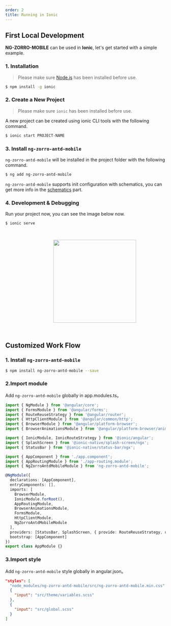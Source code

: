 ```yaml
---
order: 2
title: Running in Ionic
---
```


## First Local Development

**NG-ZORRO-MOBILE** can be used in **Ionic**, let's get started with a simple example.

### 1. Installation

> Please make sure [Node.js](https://nodejs.org/en/) has been installed before use.

```bash
$ npm install -g ionic
```

### 2. Create a New Project

> Please make sure `ionic` has been installed before use.

A new project can be created using ionic CLI tools with the following command.

```bash
$ ionic start PROJECT-NAME
```

### 3. Install `ng-zorro-antd-mobile`

`ng-zorro-antd-mobile` will be installed in the project folder with the following command.

```bash
$ ng add ng-zorro-antd-mobile
```

`ng-zorro-antd-mobile` supports init configuration with schematics, you can get more info in the [schematics](http://ng.mobile.ant.design/#/docs/schematics/en) part.

### 4. Development & Debugging

Run your project now, you can see the image below now.

```bash
$ ionic serve
```

<img style="display: block;padding: 30px 30%;height: 260px;" src="https://img.alicdn.com/tfs/TB15EhGJwHqK1RjSZFPXXcwapXa-500-539.png">

## Customized Work Flow

### 1. Install `ng-zorro-antd-mobile`

```bash
$ npm install ng-zorro-antd-mobile --save
```

### 2.Import module

Add `ng-zorro-antd-mobile` globally in app.modules.ts。

```typescript
import { NgModule } from '@angular/core';
import { FormsModule } from '@angular/forms';
import { RouteReuseStrategy } from '@angular/router';
import { HttpClientModule } from '@angular/common/http';
import { BrowserModule } from '@angular/platform-browser';
import { BrowserAnimationsModule } from '@angular/platform-browser/animations';

import { IonicModule, IonicRouteStrategy } from '@ionic/angular';
import { SplashScreen } from '@ionic-native/splash-screen/ngx';
import { StatusBar } from '@ionic-native/status-bar/ngx';

import { AppComponent } from './app.component';
import { AppRoutingModule } from './app-routing.module';
import { NgZorroAntdMobileModule } from 'ng-zorro-antd-mobile';

@NgModule({
  declarations: [AppComponent],
  entryComponents: [],
  imports: [
    BrowserModule,
    IonicModule.forRoot(),
    AppRoutingModule,
    BrowserAnimationsModule,
    FormsModule,
    HttpClientModule,
    NgZorroAntdMobileModule
  ],
  providers: [StatusBar, SplashScreen, { provide: RouteReuseStrategy, useClass: IonicRouteStrategy }],
  bootstrap: [AppComponent]
})
export class AppModule {}
```

### 3.Import style

Add `ng-zorro-antd-mobile` style globally in angular.json。

```json
"styles": [
  "node_modules/ng-zorro-antd-mobile/src/ng-zorro-antd-mobile.min.css",
  {
    "input": "src/theme/variables.scss"
  },
  {
    "input": "src/global.scss"
  }
]
```
